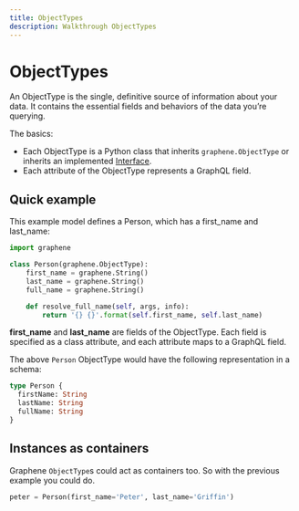 ```yaml
---
title: ObjectTypes
description: Walkthrough ObjectTypes
---
```


# ObjectTypes

An ObjectType is the single, definitive source of information about your data. It contains the essential fields and behaviors of the data you’re querying.

The basics:
- Each ObjectType is a Python class that inherits `graphene.ObjectType` or inherits an implemented [Interface](/docs/interfaces/).
- Each attribute of the ObjectType represents a GraphQL field.

## Quick example

This example model defines a Person, which has a first_name and last_name:

```python
import graphene

class Person(graphene.ObjectType):
    first_name = graphene.String()
    last_name = graphene.String()
    full_name = graphene.String()

    def resolve_full_name(self, args, info):
        return '{} {}'.format(self.first_name, self.last_name)
```

**first_name** and **last_name** are fields of the ObjectType. Each field is specified as a class attribute, and each attribute maps to a GraphQL field.

The above `Person` ObjectType would have the following representation in a schema:

```graphql
type Person {
  firstName: String
  lastName: String
  fullName: String
}
```

## Instances as containers

Graphene `ObjectType`s could act as containers too.
So with the previous example you could do.

```python
peter = Person(first_name='Peter', last_name='Griffin')
```